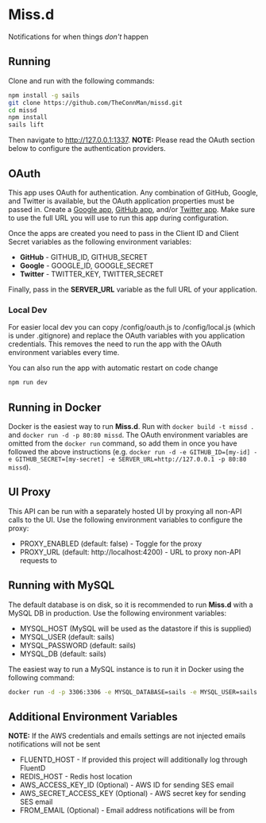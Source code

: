 # Miss.d
Notifications for when things *don't* happen

## Running

Clone and run with the following commands:

```bash
npm install -g sails
git clone https://github.com/TheConnMan/missd.git
cd missd
npm install
sails lift
```

Then navigate to <http://127.0.0.1:1337>. **NOTE:** Please read the OAuth section below to configure the authentication providers.

## OAuth

This app uses OAuth for authentication. Any combination of GitHub, Google, and Twitter is available, but the OAuth application properties must be passed in. Create a [Google app](https://cloud.google.com/console#/project), [GitHub app](https://github.com/settings/applications/new), and/or [Twitter app](https://apps.twitter.com/app/new). Make sure to use the full URL you will use to run this app during configuration.

Once the apps are created you need to pass in the Client ID and Client Secret variables as the following environment variables:

- **GitHub** - GITHUB_ID, GITHUB_SECRET
- **Google** - GOOGLE_ID, GOOGLE_SECRET
- **Twitter** - TWITTER_KEY, TWITTER_SECRET

Finally, pass in the **SERVER_URL** variable as the full URL of your application.

### Local Dev

For easier local dev you can copy /config/oauth.js to /config/local.js (which is under .gitignore) and replace the OAuth variables with you application credentials. This removes the need to run the app with the OAuth environment variables every time.

You can also run the app with automatic restart on code change
```bash
npm run dev
```

## Running in Docker

Docker is the easiest way to run **Miss.d**. Run with `docker build -t missd .` and `docker run -d -p 80:80 missd`. The OAuth environment variables are omitted from the `docker run` command, so add them in once you have followed the above instructions (e.g. `docker run -d -e GITHUB_ID=[my-id] -e GITHUB_SECRET=[my-secret] -e SERVER_URL=http://127.0.0.1 -p 80:80 missd`).

## UI Proxy
This API can be run with a separately hosted UI by proxying all non-API calls to the UI. Use the following environment variables to configure the proxy:

- PROXY_ENABLED (default: false) - Toggle for the proxy
- PROXY_URL (default: http://localhost:4200) - URL to proxy non-API requests to

## Running with MySQL

The default database is on disk, so it is recommended to run **Miss.d** with a MySQL DB in production. Use the following environment variables:

- MYSQL_HOST (MySQL will be used as the datastore if this is supplied)
- MYSQL_USER (default: sails)
- MYSQL_PASSWORD (default: sails)
- MYSQL_DB (default: sails)

The easiest way to run a MySQL instance is to run it in Docker using the following command:

```bash
docker run -d -p 3306:3306 -e MYSQL_DATABASE=sails -e MYSQL_USER=sails -e MYSQL_PASSWORD=sails -e MYSQL_RANDOM_ROOT_PASSWORD=true mysql
```

## Additional Environment Variables
**NOTE:** If the AWS credentials and emails settings are not injected emails notifications will not be sent

- FLUENTD_HOST - If provided this project will additionally log through FluentD
- REDIS_HOST - Redis host location
- AWS_ACCESS_KEY_ID (Optional) - AWS ID for sending SES email
- AWS_SECRET_ACCESS_KEY (Optional) - AWS secret key for sending SES email
- FROM_EMAIL (Optional) - Email address notifications will be from
